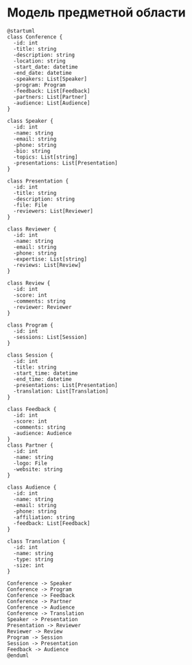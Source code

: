 # Модель предметной области
<!-- Логическая модель, содержащая бизнес-сущности предметной области, атрибуты и связи между ними. 
Подробнее: https://confluence.mts.ru/pages/viewpage.action?pageId=375782602

Используется диаграмма классов UML. Документация: https://plantuml.com/class-diagram 
-->
```plantuml
@startuml
class Conference {
  -id: int
  -title: string
  -description: string
  -location: string
  -start_date: datetime
  -end_date: datetime
  -speakers: List[Speaker]
  -program: Program
  -feedback: List[Feedback]
  -partners: List[Partner]
  -audience: List[Audience]
}

class Speaker {
  -id: int
  -name: string
  -email: string
  -phone: string
  -bio: string
  -topics: List[string]
  -presentations: List[Presentation]
}

class Presentation {
  -id: int
  -title: string
  -description: string
  -file: File
  -reviewers: List[Reviewer]
}

class Reviewer {
  -id: int
  -name: string
  -email: string
  -phone: string
  -expertise: List[string]
  -reviews: List[Review]
}

class Review {
  -id: int
  -score: int
  -comments: string
  -reviewer: Reviewer
}

class Program {
  -id: int
  -sessions: List[Session]
}

class Session {
  -id: int
  -title: string
  -start_time: datetime
  -end_time: datetime
  -presentations: List[Presentation]
  -translation: List[Translation]
}

class Feedback {
  -id: int
  -score: int
  -comments: string
  -audience: Audience
}
class Partner {
  -id: int
  -name: string
  -logo: File
  -website: string
}

class Audience {
  -id: int
  -name: string
  -email: string
  -phone: string
  -affiliation: string
  -feedback: List[Feedback]
}

class Translation {
  -id: int
  -name: string
  -type: string
  -size: int
}

Conference -> Speaker
Conference -> Program
Conference -> Feedback
Conference -> Partner
Conference -> Audience
Conference -> Translation
Speaker -> Presentation
Presentation -> Reviewer
Reviewer -> Review
Program -> Session
Session -> Presentation
Feedback -> Audience
@enduml
```
